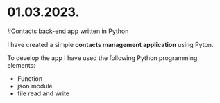 # 01.03.2023.
#Contacts back-end app written in Python

I have created a simple **contacts management application** using Pyton.

To develop the app I have used the following Python programming elements:

- Function
- json module
- file read and write
